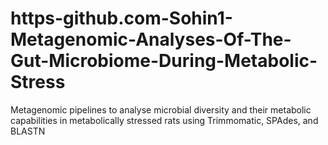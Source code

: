# https-github.com-Sohin1-Metagenomic-Analyses-Of-The-Gut-Microbiome-During-Metabolic-Stress
Metagenomic pipelines to analyse microbial diversity and their metabolic capabilities in metabolically stressed rats using Trimmomatic, SPAdes, and BLASTN
